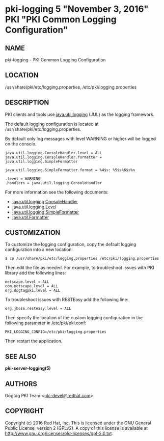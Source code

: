 # pki-logging 5 "November 3, 2016" PKI "PKI Common Logging Configuration"

## NAME

pki-logging - PKI Common Logging Configuration

## LOCATION

/usr/share/pki/etc/logging.properties, /etc/pki/logging.properties

## DESCRIPTION

PKI clients and tools use [java.util.logging](https://docs.oracle.com/javase/8/docs/api/java/util/logging/package-summary.html)
(JUL) as the logging framework.

The default logging configuration is located at /usr/share/pki/etc/logging.properties.

By default only log messages with level WARNING or higher will be logged on the console.

```
java.util.logging.ConsoleHandler.level = ALL
java.util.logging.ConsoleHandler.formatter = java.util.logging.SimpleFormatter

java.util.logging.SimpleFormatter.format = %4$s: %5$s%6$s%n

.level = WARNING
.handlers = java.util.logging.ConsoleHandler
```

For more information see the following documents:

- [java.util.logging.ConsoleHandler](https://docs.oracle.com/javase/8/docs/api/java/util/logging/ConsoleHandler.html)
- [java.util.logging.Level](https://docs.oracle.com/javase/8/docs/api/java/util/logging/Level.html)
- [java.util.logging.SimpleFormatter](https://docs.oracle.com/javase/8/docs/api/java/util/logging/SimpleFormatter.html)
- [java.util.Formatter](https://docs.oracle.com/javase/8/docs/api/java/util/Formatter.html)

## CUSTOMIZATION

To customize the logging configuration, copy the default logging configuration into a new location:

```
$ cp /usr/share/pki/etc/logging.properties /etc/pki/logging.properties
```

Then edit the file as needed.
For example, to troubleshoot issues with PKI library add the following lines:

```
netscape.level = ALL
com.netscape.level = ALL
org.dogtagpki.level = ALL
```

To troubleshoot issues with RESTEasy add the following line:

```
org.jboss.resteasy.level = ALL
```

Then specify the location of the custom logging configuration in the following parameter in /etc/pki/pki.conf:

```
PKI_LOGGING_CONFIG=/etc/pki/logging.properties
```

Then restart the application.

## SEE ALSO

**pki-server-logging(5)**

## AUTHORS

Dogtag PKI Team &lt;pki-devel@redhat.com&gt;.

## COPYRIGHT

Copyright (c) 2016 Red Hat, Inc.
This is licensed under the GNU General Public License, version 2 (GPLv2).
A copy of this license is available at http://www.gnu.org/licenses/old-licenses/gpl-2.0.txt.
